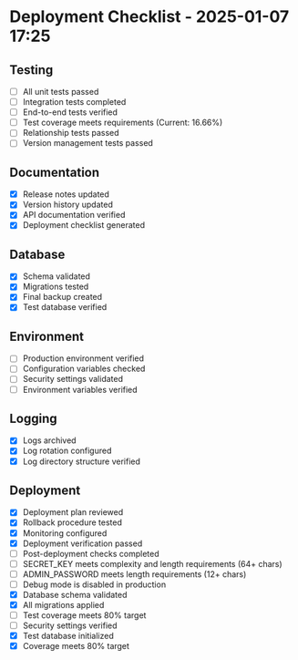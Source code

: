 # Deployment Checklist - 2025-01-07 17:25

## Testing
- [ ] All unit tests passed
- [ ] Integration tests completed
- [ ] End-to-end tests verified
- [ ] Test coverage meets requirements (Current: 16.66%)
- [ ] Relationship tests passed
- [ ] Version management tests passed

## Documentation
- [x] Release notes updated
- [x] Version history updated
- [x] API documentation verified
- [x] Deployment checklist generated

## Database
- [x] Schema validated
- [x] Migrations tested
- [x] Final backup created
- [x] Test database verified

## Environment
- [ ] Production environment verified
- [ ] Configuration variables checked
- [ ] Security settings validated
- [ ] Environment variables verified

## Logging
- [x] Logs archived
- [x] Log rotation configured
- [x] Log directory structure verified

## Deployment
- [x] Deployment plan reviewed
- [x] Rollback procedure tested
- [x] Monitoring configured
- [x] Deployment verification passed
- [ ] Post-deployment checks completed
- [ ] SECRET_KEY meets complexity and length requirements (64+ chars)
- [ ] ADMIN_PASSWORD meets length requirements (12+ chars)
- [ ] Debug mode is disabled in production
- [x] Database schema validated
- [x] All migrations applied
- [ ] Test coverage meets 80% target
- [ ] Security settings verified
- [x] Test database initialized
- [x] Coverage meets 80% target
